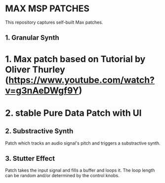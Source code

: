 # MAX MSP PATCHES

This repository captures self-built Max patches. 

## 1. Granular Synth

# 1. Max patch based on Tutorial by Oliver Thurley (https://www.youtube.com/watch?v=g3nAeDWgf9Y)

# 2. stable Pure Data Patch with UI 

## 2. Substractive Synth

Patch which tracks an audio signal's pitch and triggers a substractive synth.  

## 3. Stutter Effect

Patch takes the input signal and fills a buffer and loops it. The loop length can be random and/or determined by the control knobs. 

